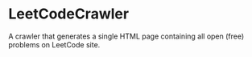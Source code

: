 LeetCodeCrawler
=====

A crawler that generates a single HTML page containing all open (free) problems on LeetCode site.
